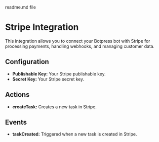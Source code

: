 readme.md file
# Stripe Integration

This integration allows you to connect your Botpress bot with Stripe for processing payments, handling webhooks, and managing customer data.

## Configuration

- **Publishable Key:** Your Stripe publishable key.
- **Secret Key:** Your Stripe secret key.

## Actions

- **createTask:** Creates a new task in Stripe.

## Events

- **taskCreated:** Triggered when a new task is created in Stripe.
